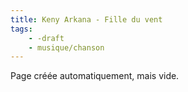 ```yaml
---
title: Keny Arkana - Fille du vent
tags:
    - -draft
    - musique/chanson
---
```


Page créée automatiquement, mais vide.

